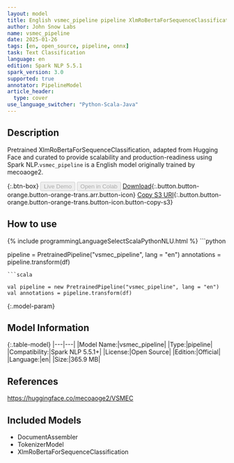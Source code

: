 ```yaml
---
layout: model
title: English vsmec_pipeline pipeline XlmRoBertaForSequenceClassification from mecoaoge2
author: John Snow Labs
name: vsmec_pipeline
date: 2025-01-26
tags: [en, open_source, pipeline, onnx]
task: Text Classification
language: en
edition: Spark NLP 5.5.1
spark_version: 3.0
supported: true
annotator: PipelineModel
article_header:
  type: cover
use_language_switcher: "Python-Scala-Java"
---
```


## Description

Pretrained XlmRoBertaForSequenceClassification, adapted from Hugging Face and curated to provide scalability and production-readiness using Spark NLP.`vsmec_pipeline` is a English model originally trained by mecoaoge2.

{:.btn-box}
<button class="button button-orange" disabled>Live Demo</button>
<button class="button button-orange" disabled>Open in Colab</button>
[Download](https://s3.amazonaws.com/auxdata.johnsnowlabs.com/public/models/vsmec_pipeline_en_5.5.1_3.0_1737885096924.zip){:.button.button-orange.button-orange-trans.arr.button-icon}
[Copy S3 URI](s3://auxdata.johnsnowlabs.com/public/models/vsmec_pipeline_en_5.5.1_3.0_1737885096924.zip){:.button.button-orange.button-orange-trans.button-icon.button-copy-s3}

## How to use



<div class="tabs-box" markdown="1">
{% include programmingLanguageSelectScalaPythonNLU.html %}
```python

pipeline = PretrainedPipeline("vsmec_pipeline", lang = "en")
annotations =  pipeline.transform(df)   

```
```scala

val pipeline = new PretrainedPipeline("vsmec_pipeline", lang = "en")
val annotations = pipeline.transform(df)

```
</div>

{:.model-param}
## Model Information

{:.table-model}
|---|---|
|Model Name:|vsmec_pipeline|
|Type:|pipeline|
|Compatibility:|Spark NLP 5.5.1+|
|License:|Open Source|
|Edition:|Official|
|Language:|en|
|Size:|365.9 MB|

## References

https://huggingface.co/mecoaoge2/VSMEC

## Included Models

- DocumentAssembler
- TokenizerModel
- XlmRoBertaForSequenceClassification